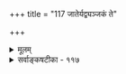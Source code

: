 +++
title = "117 जातेर्यद्व्यञ्जकं ते"

+++
<details><summary>मूलम्</summary>

जातेर्यद्व्यञ्जकं ते तदपि यदि मतं जातितस्संगृहीतं साऽपि व्यङ्ग्यान्यतस्स्यात्तदुपरि च भवेज्जातिसंस्थानमाला ।  
स्वेनैव व्यञ्जकस्याप्यनुगतिरिति चेत्तर्हि जातिः किमर्था व्यावृत्तानां स्वभावाद्यदि तदनुगतव्यञ्जकत्वं जितस्त्वम् ॥ ११७ ॥
</details>

<details><summary>सर्वाङ्कषटीका - ११७</summary>

1 

अतिरिक्तजातिवादेऽनवस्थां प्रदर्शयति- जातेरित्यादि । **ते** = अतिरिक्तजातिवादिनस्तव जातेः व्यञ्जकम् यत् आकृतिपदवाच्यम्, तदपि **जातितः** = अनुगतया जात्या **संगृहीतम्** = अनुगतीकृतमिति यदि मतम्, तदा **सापि** = आकृत्यनुगतिकारणीभूता जातिः **अन्यतः** = व्यञ्जकान्तरतः **व्यङ्गया** = अभिव्यङ्गया स्यात् । तदुपरि **च** = तद्व्यञ्जकस्याप्यन्यत् अनुगतं व्यञ्जकान्तरं भवेत् इति **जातिसंस्थानमाला** = जात्या- कृतिरूपा व्यङ्ग्यव्यञ्जकपदार्थपरंपरा भवेत् इत्यनवस्था स्पष्टा । सिद्धान्तेऽवयवसंस्थानमेव जातिरित्यु - च्यते । अवयवसंस्थानमेवाकृतिरित्युच्यते । इयं चाकृतिः प्रतिवस्तु भिन्नतयैव प्रत्यक्षतो गृह्यते । अतश्चाकृतेः तत्तद्वस्तुनि **परिसमाप्तत्वात्** =अननुगतत्वात् अनुगतव्यवहारहेतुत्वं न स्यादिति अनुगतव्यवहारहेतुतयातिरिक्ता जातिः सिद्ध्यतीति तार्किका वदन्ति । अननुगताभिराकृतिभिः अनुगता जातिर्यद्यभिव्यज्यते, तर्हि ताभिरनुगत- व्यवहार एव भवतु, **तद्धेतोरेव** = जातिसिद्धिहेतोः आकृतेरेव **तद्धेतुत्वे** = अनुगतव्यवहारहेतुत्वे संभवति, **मध्ये** = आकृतेः अनुगतव्यवहारस्य च मध्ये तेन **किम्** = आकृत्यतिरिक्तजातिपदार्थेन किं साधनीयमिति न्यायात् । इति सिद्धान्तिनामाशयः ॥ 



एवमनङ्गीकारे – जातिव्यञ्जकानामाकृतीनामननुगतानामनुगतः कश्चन धर्मोऽस्ति, न वा? यदि न, तर्हि अननुगताभिः ताभिः कथमनुगतं किञ्चिदभिव्यज्येत? अत आकृतीनामनुगतः कश्चन धर्मो वाच्यः । स च धर्मोऽनुगतो न वा ? अननुगतैरभिव्यज्यमानः सः अनुगतः कथं स्यात् ? अतस्तत्राप्यनुगमकान्तरं किञ्चि- द्वाच्यमित्यनवस्था स्यात् । व्यञ्जकस्य अननुगतस्यापि **स्वेनैवानुगतिः** = व्यञ्जकान्तरानपेक्षत्वेऽप्यनुगम- कत्वम् इति चेत्, तर्हि जातिः किमर्था? तद्धेतोरेवेत्यादिन्यायात् । एवमनवस्थाप्रसङ्गादेव **व्यावृत्तानाम्** = 

478. 

795 

[ जातिदूषणपरिहारः ] 

व्यावृत्तैर्व्यक्तिवन्न व्यवहृतिनियमः; साध्यता नानुवृत्तौ 

तद्धर्मस्यानुवृत्तौ मदभिमतमिह स्वीक्रियेतेति चेन्न । केचित् संस्थानभेदाः क्वचन खलु मिथो भान्ति सादृश्यरूपाः 

तस्मादन्योन्यजैकस्मृतिविषयतया तत्तदेकावमर्शः ॥118॥ 



अननुगतानामप्याकृतीनाम् स्वभावात् इतरानपेक्षमेव **तदनुगतव्यञ्जकत्वम्** = तादृशानुगतजातिव्यञ्जकत्वम् यदि कथ्यते, तर्हि त्वम् **जितः** = पराजित एव, अननुगतैरवयवसंस्थानविशेषैरेवानुगतव्यवहारनिर्वाहसंभवात्। अननुगताभिराकृतिभिः अनुगता जातिः यद्यभिव्यज्यते, तर्हि ताभिः अनुगतव्यवहार एव चलतु कामम्, मास्तु अतिरिक्ता जातिः । ननु आकृत्या जातिरभिव्यज्यत इत्यस्य, जातिरुत्पद्यत इति नार्थः, किन्तु जातिर्ज्ञायत इत्येवार्थः, जातेर्नित्यत्वेनोत्पाद्यत्वासंभवादिति चेत्- 

विलम्बः सह्यतां किञ्चित् सर्वमन्ते भविष्यति । प्रादर्शयन् किलाचार्या एवमत्र स्वकौशलम् ॥ आस्वाद्यतां तत्प्रथमं तर्ककौशलमद्भुतम् । वेदप्रामाण्यरक्षार्थमवतीर्णस्य वैभवम् ॥ ११७ ॥
</details>
